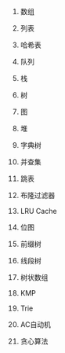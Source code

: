 1. 数组

2. 列表
3. 哈希表
4. 队列
5. 栈
6. 树
7. 图
8. 堆
9. 字典树
10. 并查集
11. 跳表
12. 布隆过滤器
13. LRU Cache
14. 位图
15. 前缀树
16. 线段树
17. 树状数组
18. KMP
19. Trie
20. AC自动机
21. 贪心算法